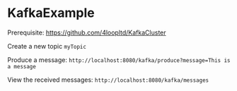 # KafkaExample

Prerequisite:
https://github.com/4loopltd/KafkaCluster

Create a new topic `myTopic`

Produce a message:
`http://localhost:8080/kafka/produce?message=This is a message`

View the received messages:
`http://localhost:8080/kafka/messages`

